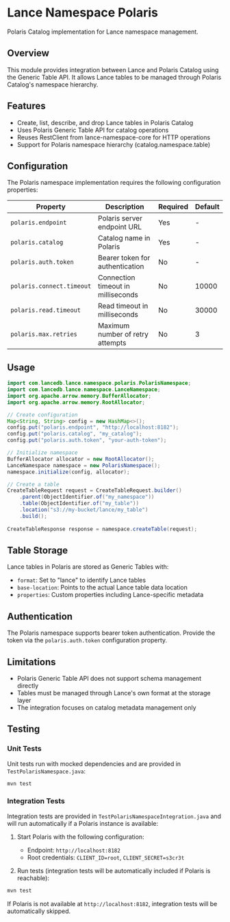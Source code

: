 # Lance Namespace Polaris

Polaris Catalog implementation for Lance namespace management.

## Overview

This module provides integration between Lance and Polaris Catalog using the Generic Table API. It allows Lance tables to be managed through Polaris Catalog's namespace hierarchy.

## Features

- Create, list, describe, and drop Lance tables in Polaris Catalog
- Uses Polaris Generic Table API for catalog operations
- Reuses RestClient from lance-namespace-core for HTTP operations
- Support for Polaris namespace hierarchy (catalog.namespace.table)

## Configuration

The Polaris namespace implementation requires the following configuration properties:

| Property | Description | Required | Default |
|----------|-------------|----------|---------|
| `polaris.endpoint` | Polaris server endpoint URL | Yes | - |
| `polaris.catalog` | Catalog name in Polaris | Yes | - |
| `polaris.auth.token` | Bearer token for authentication | No | - |
| `polaris.connect.timeout` | Connection timeout in milliseconds | No | 10000 |
| `polaris.read.timeout` | Read timeout in milliseconds | No | 30000 |
| `polaris.max.retries` | Maximum number of retry attempts | No | 3 |

## Usage

```java
import com.lancedb.lance.namespace.polaris.PolarisNamespace;
import com.lancedb.lance.namespace.LanceNamespace;
import org.apache.arrow.memory.BufferAllocator;
import org.apache.arrow.memory.RootAllocator;

// Create configuration
Map<String, String> config = new HashMap<>();
config.put("polaris.endpoint", "http://localhost:8182");
config.put("polaris.catalog", "my_catalog");
config.put("polaris.auth.token", "your-auth-token");

// Initialize namespace
BufferAllocator allocator = new RootAllocator();
LanceNamespace namespace = new PolarisNamespace();
namespace.initialize(config, allocator);

// Create a table
CreateTableRequest request = CreateTableRequest.builder()
    .parent(ObjectIdentifier.of("my_namespace"))
    .table(ObjectIdentifier.of("my_table"))
    .location("s3://my-bucket/lance/my_table")
    .build();
    
CreateTableResponse response = namespace.createTable(request);
```

## Table Storage

Lance tables in Polaris are stored as Generic Tables with:
- `format`: Set to "lance" to identify Lance tables
- `base-location`: Points to the actual Lance table data location
- `properties`: Custom properties including Lance-specific metadata

## Authentication

The Polaris namespace supports bearer token authentication. Provide the token via the `polaris.auth.token` configuration property.

## Limitations

- Polaris Generic Table API does not support schema management directly
- Tables must be managed through Lance's own format at the storage layer
- The integration focuses on catalog metadata management only

## Testing

### Unit Tests

Unit tests run with mocked dependencies and are provided in `TestPolarisNamespace.java`:
```bash
mvn test
```

### Integration Tests

Integration tests are provided in `TestPolarisNamespaceIntegration.java` and will run automatically if a Polaris instance is available:

1. Start Polaris with the following configuration:
   - Endpoint: `http://localhost:8182`
   - Root credentials: `CLIENT_ID=root`, `CLIENT_SECRET=s3cr3t`

2. Run tests (integration tests will be automatically included if Polaris is reachable):
```bash
mvn test
```

If Polaris is not available at `http://localhost:8182`, integration tests will be automatically skipped.